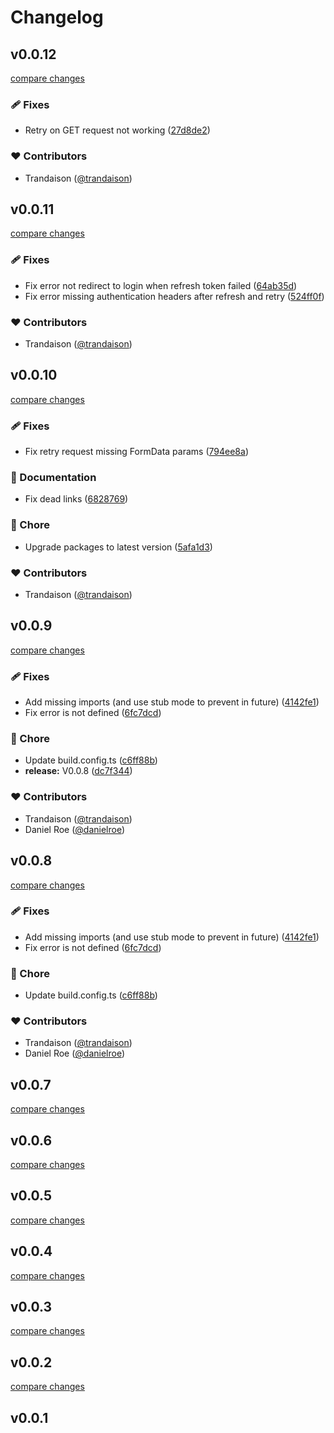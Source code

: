 # Changelog

## v0.0.12

[compare changes](https://github.com/trandaison/nuxt-3-auth/compare/v0.0.11...v0.0.12)

### 🩹 Fixes

- Retry on GET request not working ([27d8de2](https://github.com/trandaison/nuxt-3-auth/commit/27d8de2))

### ❤️ Contributors

- Trandaison ([@trandaison](http://github.com/trandaison))

## v0.0.11

[compare changes](https://github.com/trandaison/nuxt-3-auth/compare/v0.0.10...v0.0.11)

### 🩹 Fixes

- Fix error not redirect to login when refresh token failed ([64ab35d](https://github.com/trandaison/nuxt-3-auth/commit/64ab35d))
- Fix error missing authentication headers after refresh and retry ([524ff0f](https://github.com/trandaison/nuxt-3-auth/commit/524ff0f))

### ❤️ Contributors

- Trandaison ([@trandaison](http://github.com/trandaison))

## v0.0.10

[compare changes](https://github.com/trandaison/nuxt-3-auth/compare/v0.0.9...v0.0.10)

### 🩹 Fixes

- Fix retry request missing FormData params ([794ee8a](https://github.com/trandaison/nuxt-3-auth/commit/794ee8a))

### 📖 Documentation

- Fix dead links ([6828769](https://github.com/trandaison/nuxt-3-auth/commit/6828769))

### 🏡 Chore

- Upgrade packages to latest version ([5afa1d3](https://github.com/trandaison/nuxt-3-auth/commit/5afa1d3))

### ❤️ Contributors

- Trandaison ([@trandaison](http://github.com/trandaison))

## v0.0.9

[compare changes](https://github.com/trandaison/nuxt-3-auth/compare/v0.0.7...v0.0.9)

### 🩹 Fixes

- Add missing imports (and use stub mode to prevent in future) ([4142fe1](https://github.com/trandaison/nuxt-3-auth/commit/4142fe1))
- Fix error  is not defined ([6fc7dcd](https://github.com/trandaison/nuxt-3-auth/commit/6fc7dcd))

### 🏡 Chore

- Update build.config.ts ([c6ff88b](https://github.com/trandaison/nuxt-3-auth/commit/c6ff88b))
- **release:** V0.0.8 ([dc7f344](https://github.com/trandaison/nuxt-3-auth/commit/dc7f344))

### ❤️ Contributors

- Trandaison ([@trandaison](http://github.com/trandaison))
- Daniel Roe ([@danielroe](http://github.com/danielroe))

## v0.0.8

[compare changes](https://github.com/trandaison/nuxt-3-auth/compare/v0.0.7...v0.0.8)

### 🩹 Fixes

- Add missing imports (and use stub mode to prevent in future) ([4142fe1](https://github.com/trandaison/nuxt-3-auth/commit/4142fe1))
- Fix error  is not defined ([6fc7dcd](https://github.com/trandaison/nuxt-3-auth/commit/6fc7dcd))

### 🏡 Chore

- Update build.config.ts ([c6ff88b](https://github.com/trandaison/nuxt-3-auth/commit/c6ff88b))

### ❤️ Contributors

- Trandaison ([@trandaison](http://github.com/trandaison))
- Daniel Roe ([@danielroe](http://github.com/danielroe))

## v0.0.7

[compare changes](https://github.com/trandaison/nuxt-3-auth/compare/v0.0.6...v0.0.7)

## v0.0.6

[compare changes](https://github.com/trandaison/nuxt-3-auth/compare/v0.0.5...v0.0.6)

## v0.0.5

[compare changes](https://github.com/trandaison/nuxt-3-auth/compare/v0.0.4...v0.0.5)

## v0.0.4

[compare changes](https://github.com/trandaison/nuxt-3-auth/compare/v0.0.3...v0.0.4)

## v0.0.3

[compare changes](https://github.com/trandaison/nuxt-3-auth/compare/v0.0.2...v0.0.3)

## v0.0.2

[compare changes](https://github.com/trandaison/nuxt-3-auth/compare/v0.0.1...v0.0.2)

## v0.0.1

